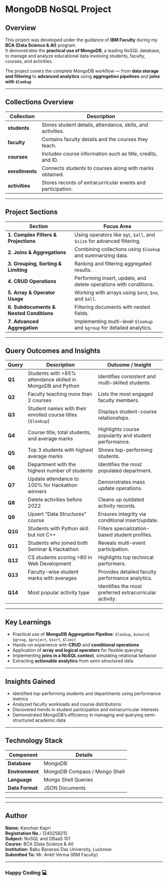 # MongoDB NoSQL Project

## Overview

This project was developed under the guidance of **IBM Faculty** during my **BCA (Data Science & AI)** program.  
It demonstrates the **practical use of MongoDB**, a leading NoSQL database, to manage and analyze educational data involving students, faculty, courses, and activities.

The project covers the complete MongoDB workflow — from **data storage and filtering** to **advanced analytics** using **aggregation pipelines** and **joins with `$lookup`**.

---

## Collections Overview

| Collection | Description |
|-------------|-------------|
| **students** | Stores student details, attendance, skills, and activities. |
| **faculty** | Contains faculty details and the courses they teach. |
| **courses** | Includes course information such as title, credits, and ID. |
| **enrollments** | Connects students to courses along with marks obtained. |
| **activities** | Stores records of extracurricular events and participation. |

---

## Project Sections

| Section | Focus Area |
|----------|-------------|
| **1. Complex Filters & Projections** | Using operators like `$gt`, `$all`, and `$size` for advanced filtering. |
| **2. Joins & Aggregations** | Combining collections using `$lookup` and summarizing data. |
| **3. Grouping, Sorting & Limiting** | Ranking and filtering aggregated results. |
| **4. CRUD Operations** | Performing insert, update, and delete operations with conditions. |
| **5. Array & Operator Usage** | Working with arrays using `$and`, `$ne`, and `$all`. |
| **6. Subdocuments & Nested Conditions** | Filtering documents with nested fields. |
| **7. Advanced Aggregation** | Implementing multi-level `$lookup` and `$group` for detailed analytics. |

---

## Query Outcomes and Insights

| Query | Description | Outcome / Insight |
|--------|--------------|------------------|
| **Q1** | Students with >85% attendance skilled in MongoDB and Python | Identifies consistent and multi-skilled students. |
| **Q2** | Faculty teaching more than 2 courses | Lists the most engaged faculty members. |
| **Q3** | Student names with their enrolled course titles (`$lookup`) | Displays student-course relationships. |
| **Q4** | Course title, total students, and average marks | Highlights course popularity and student performance. |
| **Q5** | Top 3 students with highest average marks | Shows top-performing students. |
| **Q6** | Department with the highest number of students | Identifies the most populated department. |
| **Q7** | Update attendance to 100% for Hackathon winners | Demonstrates mass update operations. |
| **Q8** | Delete activities before 2022 | Cleans up outdated activity records. |
| **Q9** | Upsert “Data Structures” course | Ensures integrity via conditional insert/update. |
| **Q10** | Students with Python skill but not C++ | Filters specialization-based student profiles. |
| **Q11** | Students who joined both Seminar & Hackathon | Reveals multi-event participation. |
| **Q12** | CS students scoring >80 in Web Development | Highlights top technical performers. |
| **Q13** | Faculty-wise student marks with averages | Provides detailed faculty performance analytics. |
| **Q14** | Most popular activity type | Identifies the most preferred extracurricular activity. |

---

## Key Learnings

- Practical use of **MongoDB Aggregation Pipeline**: `$lookup`, `$unwind`, `$group`, `$project`, `$sort`, `$limit`  
- Hands-on experience with **CRUD** and **conditional operations**  
- Application of **array and logical operators** for flexible querying  
- Implementing **joins in a NoSQL context**, simulating relational behavior  
- Extracting **actionable analytics** from semi-structured data  

---

## Insights Gained

- Identified top-performing students and departments using performance metrics  
- Analyzed faculty workloads and course distributions  
- Discovered trends in student participation and extracurricular interests  
- Demonstrated MongoDB’s efficiency in managing and querying semi-structured academic data  

---

## Technology Stack

| Component | Details |
|------------|----------|
| **Database** | MongoDB |
| **Environment** | MongoDB Compass / Mongo Shell |
| **Language** | Mongo Shell Queries |
| **Data Format** | JSON Documents |

---

---

## Author

**Name:** Kanchan Kapri  
**Registration No.:** 1240258215  
**Subject:** NoSQL and DBaaS 101  
**Course:** BCA (Data Science & AI)  
**Institution:** Babu Banarasi Das University, Lucknow  
**Submitted To:** Mr. Ankit Verma (IBM Faculty)  

---

### Happy Coding 💻



